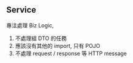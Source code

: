 

## Service

專注處理 Biz Logic,

1. 不處理組 DTO 的任務
2. 應該沒有其他的 import, 只有 POJO
3. 不處理 request / response 等 HTTP message

